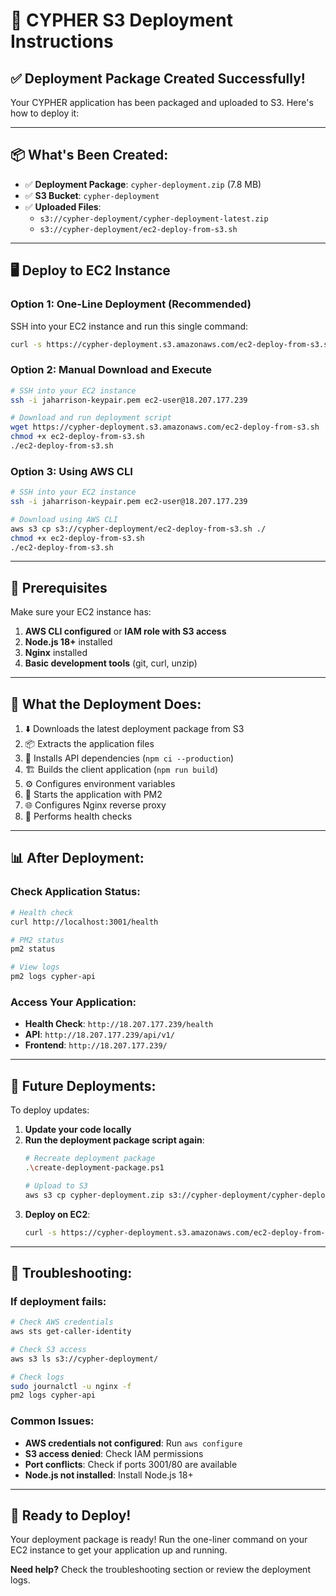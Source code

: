# 🚀 CYPHER S3 Deployment Instructions

## ✅ **Deployment Package Created Successfully!**

Your CYPHER application has been packaged and uploaded to S3. Here's how to deploy it:

---

## 📦 **What's Been Created:**

- ✅ **Deployment Package**: `cypher-deployment.zip` (7.8 MB)
- ✅ **S3 Bucket**: `cypher-deployment`
- ✅ **Uploaded Files**:
  - `s3://cypher-deployment/cypher-deployment-latest.zip`
  - `s3://cypher-deployment/ec2-deploy-from-s3.sh`

---

## 🖥️ **Deploy to EC2 Instance**

### **Option 1: One-Line Deployment (Recommended)**

SSH into your EC2 instance and run this single command:

```bash
curl -s https://cypher-deployment.s3.amazonaws.com/ec2-deploy-from-s3.sh | bash
```

### **Option 2: Manual Download and Execute**

```bash
# SSH into your EC2 instance
ssh -i jaharrison-keypair.pem ec2-user@18.207.177.239

# Download and run deployment script
wget https://cypher-deployment.s3.amazonaws.com/ec2-deploy-from-s3.sh
chmod +x ec2-deploy-from-s3.sh
./ec2-deploy-from-s3.sh
```

### **Option 3: Using AWS CLI**

```bash
# SSH into your EC2 instance
ssh -i jaharrison-keypair.pem ec2-user@18.207.177.239

# Download using AWS CLI
aws s3 cp s3://cypher-deployment/ec2-deploy-from-s3.sh ./
chmod +x ec2-deploy-from-s3.sh
./ec2-deploy-from-s3.sh
```

---

## 🔧 **Prerequisites**

Make sure your EC2 instance has:

1. **AWS CLI configured** or **IAM role with S3 access**
2. **Node.js 18+** installed
3. **Nginx** installed
4. **Basic development tools** (git, curl, unzip)

---

## 🎯 **What the Deployment Does:**

1. ⬇️ Downloads the latest deployment package from S3
2. 📦 Extracts the application files
3. 🔧 Installs API dependencies (`npm ci --production`)
4. 🏗️ Builds the client application (`npm run build`)
5. ⚙️ Configures environment variables
6. 🚀 Starts the application with PM2
7. 🌐 Configures Nginx reverse proxy
8. 🏥 Performs health checks

---

## 📊 **After Deployment:**

### **Check Application Status:**
```bash
# Health check
curl http://localhost:3001/health

# PM2 status
pm2 status

# View logs
pm2 logs cypher-api
```

### **Access Your Application:**
- **Health Check**: `http://18.207.177.239/health`
- **API**: `http://18.207.177.239/api/v1/`
- **Frontend**: `http://18.207.177.239/`

---

## 🔄 **Future Deployments:**

To deploy updates:

1. **Update your code locally**
2. **Run the deployment package script again**:
   ```bash
   # Recreate deployment package
   .\create-deployment-package.ps1
   
   # Upload to S3
   aws s3 cp cypher-deployment.zip s3://cypher-deployment/cypher-deployment-latest.zip
   ```
3. **Deploy on EC2**:
   ```bash
   curl -s https://cypher-deployment.s3.amazonaws.com/ec2-deploy-from-s3.sh | bash
   ```

---

## 🐛 **Troubleshooting:**

### **If deployment fails:**
```bash
# Check AWS credentials
aws sts get-caller-identity

# Check S3 access
aws s3 ls s3://cypher-deployment/

# Check logs
sudo journalctl -u nginx -f
pm2 logs cypher-api
```

### **Common Issues:**
- **AWS credentials not configured**: Run `aws configure`
- **S3 access denied**: Check IAM permissions
- **Port conflicts**: Check if ports 3001/80 are available
- **Node.js not installed**: Install Node.js 18+

---

## 🎉 **Ready to Deploy!**

Your deployment package is ready! Run the one-liner command on your EC2 instance to get your application up and running.

**Need help?** Check the troubleshooting section or review the deployment logs.
